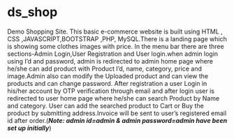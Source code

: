 # ds_shop
Demo Shopping Site.
This basic e-commerce website is built  using HTML , CSS ,JAVASCRIPT,BOOTSTRAP ,PHP, MySQL.There is a  landing page which is showing some clothes images with price. In the menu bar there are three sections-Admin Login,User Registration and User login.when admin login using I’d  and password, admin is redirected to admin home page where he/she can add product with Product I’d, name, category, price and image.Admin also can modify the Uploaded product and can view the products and can change password. After registration a user Login in his/her account by OTP verification through email and after login user is redirected to user home page where he/she can search Product by Name and category. User can add the searched product to Cart or Buy the product by submitting address.Invoice will be sent to user’s registered email id after order.(***Note: admin id=admin & admin password=admin have been set up initially***)
